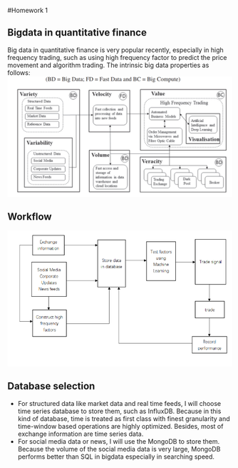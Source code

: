 #Homework 1 

## Bigdata in quantitative finance
  Big data in quantitative finance is very popular recently, especially in high frequency trading, such as using high frequency factor
to predict the price movement and algorithm trading. The intrinsic big data properties as follows:
![bigdata properties in high frequency trading](properties.png)


## Workflow
![Workflow](Workflow.png)


## Database selection
* For structured data like market data and real time feeds, I will choose time series database to store them, such as InfluxDB. Because in this kind of database, time is treated as first class with finest granularity and time-window based operations are highly optimized. Besides, most of exchange information are time series data.
* For social media data or news, I will use the MongoDB to store them. Because the volume of the social media data is very large, MongoDB performs better than SQL in bigdata especially in searching speed.
